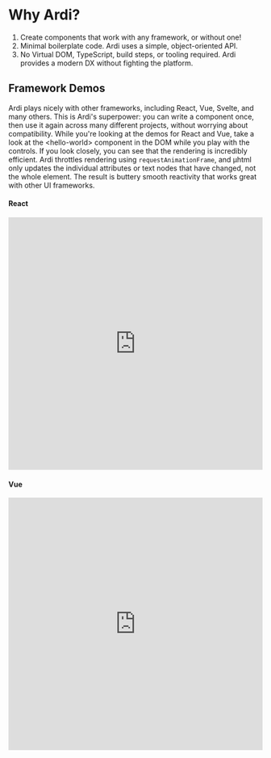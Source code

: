 # Why Ardi?

1. Create components that work with any framework, or without one!
2. Minimal boilerplate code. Ardi uses a simple, object-oriented API.
3. No Virtual DOM, TypeScript, build steps, or tooling required. Ardi provides a modern DX without fighting the platform.

## Framework Demos

Ardi plays nicely with other frameworks, including React, Vue, Svelte, and many others. This is Ardi's superpower: you can write a component once, then use it again across many different projects, without worrying about compatibility. While you're looking at the demos for React and Vue, take a look at the &lt;hello-world&gt; component in the DOM while you play with the controls. If you look closely, you can see that the rendering is incredibly efficient. Ardi throttles rendering using `requestAnimationFrame`, and μhtml only updates the individual attributes or text nodes that have changed, not the whole element. The result is buttery smooth reactivity that works great with other UI frameworks.

<!-- tabs:start -->

#### **React**

<iframe height="500" style="width: 100%;" scrolling="no" title="Ardi ❤️ React" src="https://codepen.io/jameslovallo/embed/XWqNNNo?default-tab=result&editable=true&theme-id=dark" frameborder="no" loading="lazy" allowtransparency="true" allowfullscreen="true">
  See the Pen <a href="https://codepen.io/jameslovallo/pen/XWqNNNo">
  Ardi ❤️ React</a> by James Lovallo (<a href="https://codepen.io/jameslovallo">@jameslovallo</a>)
  on <a href="https://codepen.io">CodePen</a>.
</iframe>

#### **Vue**

<iframe height="500" style="width: 100%;" scrolling="no" title="Ardi ❤️ Vue" src="https://codepen.io/jameslovallo/embed/KKRgrrd?default-tab=result&editable=true&theme-id=dark" frameborder="no" loading="lazy" allowtransparency="true" allowfullscreen="true">
  See the Pen <a href="https://codepen.io/jameslovallo/pen/KKRgrrd">
  Ardi ❤️ Vue</a> by James Lovallo (<a href="https://codepen.io/jameslovallo">@jameslovallo</a>)
  on <a href="https://codepen.io">CodePen</a>.
</iframe>

<!-- tabs:end -->
